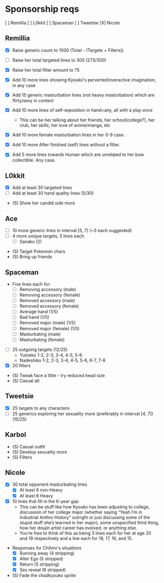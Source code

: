 # Sponsorship reqs

[ ] Remillia
[ ] L0kkit
[ ] Spaceman
[ ] Tweetsie
[X] Nicole

## Remillia

- [X] Raise generic count to 1000 (Total - (Targets + Filters))
- [ ] Raise her total targeted lines to 300 (273/300)
- [X] Raise her total filter amount to 75

- [X] Add 10 more lines showing Kyouko's perverted/overactive imagination, in any case
- [X] Add 15 generic masturbation lines (not heavy masturbation) which are flirty/sexy in context
- [X] Add 10 more lines of self-exposition in hand=any, all with a play once
  - This can be her talking about her friends, her school(college?), her club, her skills, her love of anime/manga, etc
- [X] Add 10 more female masturbation lines in her 0-9 case.
- [X] Add 10 more After finished (self) lines without a filter.
- [X] Add 5 more lines towards Human which are unrelated to her bow collectible. Any case.

## L0kkit

- [X] Add at least 30 targeted lines
- [ ] Add at least 30 hand quality lines (5/30)
- (S) Show her candid side more

## Ace

- [ ] 10 more generic lines in interval [5, 7] (~3 each suggested)
- [ ] 4 more unique targets, 5 lines each
  - [ ] Sanako (2)
- (S) Target Pokemon chars
- (S) Bring up friends

## Spaceman

- Five lines each for:
  - [ ] Removing accessory (male)
  - [ ] Removing accessory (female)
  - [ ] Removed accessory (male)
  - [ ] Removed accessory (female)
  - [ ] Average hand (1/5)
  - [ ] Bad hand (1/5)
  - [ ] Removed major (male) (1/5)
  - [ ] Removed major (female) (1/5)
  - [ ] Masturbating (male)
  - [ ] Masturbating (female)
- [ ] 25 outgoing targets (12/25)
  - Yumeko 1-2, 2-3, 3-4, 4-5, 5-6
  - Nadeshiko 1-2, 2-3, 3-4, 4-5, 5-6, 6-7, 7-8
- [X] 20 filters
- (S) Tweak face a little - try reduced head size
- (S) Casual alt

## Tweetsie

- [X] 25 targets to any characters
- [ ] 25 generics exploring her sexuality more (preferably in interval [4, 7]) (15/25)

## Karbol

- (S) Casual outfit
- (S) Develop sexuality more
- (S) Filters

## Nicole

- [X] 30 total opponent masturbating lines
  - [X] At least 6 non-Heavy
  - [X] At least 6 Heavy
- [X] 10 lines that fill in the 6-year gap
  - This can be stuff like how Kyouko has been adjusting to college, discussion of her college major (whether saying “Yeah I’m in Industrial Anthro History” outright or just discussing some of the stupid stuff she’s learned in her major), some unspecified third thing, how her doujin artist career has evolved, or anything else.
  - You’re free to think of this as being 3 lines each for her at age 20 and 19 respectively and a line each for 18, 17, 16, and 15.
- Responses for Chihiro's situations
  - [X] Running away (4 stripping)
  - [X] Alter Ego (5 stripped)
  - [X] Return (5 stripping)
  - [X] Sex reveal (6 stripped)
- (S) Fade the chadkyouko sprite
